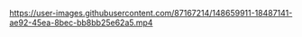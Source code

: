 


https://user-images.githubusercontent.com/87167214/148659911-18487141-ae92-45ea-8bec-bb8bb25e62a5.mp4


